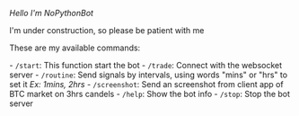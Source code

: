 *Hello I'm NoPythonBot*

I'm under construction, so please be patient with me

These are my available commands:

\- `/start`: This function start the bot
\- `/trade`: Connect with the websocket server
\- `/routine`: Send signals by intervals, using words "mins" or "hrs" to set it _Ex: 1mins, 2hrs_
\- `/screenshot`: Send an screenshot from client app of BTC market on 3hrs candels
\- `/help`: Show the bot info
\- `/stop`: Stop the bot server
